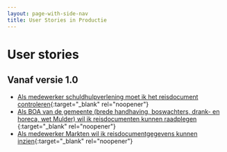 ```yaml
---
layout: page-with-side-nav
title: User Stories in Productie
---
```


# User stories

## Vanaf versie 1.0

- [Als medewerker schuldhulpverlening moet ik het reisdocument controleren](https://github.com/VNG-Realisatie/Haal-Centraal-Reisdocumenten-bevragen/issues/27){:target="_blank" rel="noopener"}
- [Als BOA van de gemeente (brede handhaving, boswachters, drank- en horeca, wet Mulder)  wil ik reisdocumenten kunnen raadplegen ](https://github.com/VNG-Realisatie/Haal-Centraal-Reisdocumenten-bevragen/issues/26){:target="_blank" rel="noopener"}
- [Als medewerker Markten wil ik reisdocumentgegevens kunnen inzien](https://github.com/VNG-Realisatie/Haal-Centraal-Reisdocumenten-bevragen/issues/25){:target="_blank" rel="noopener"}

